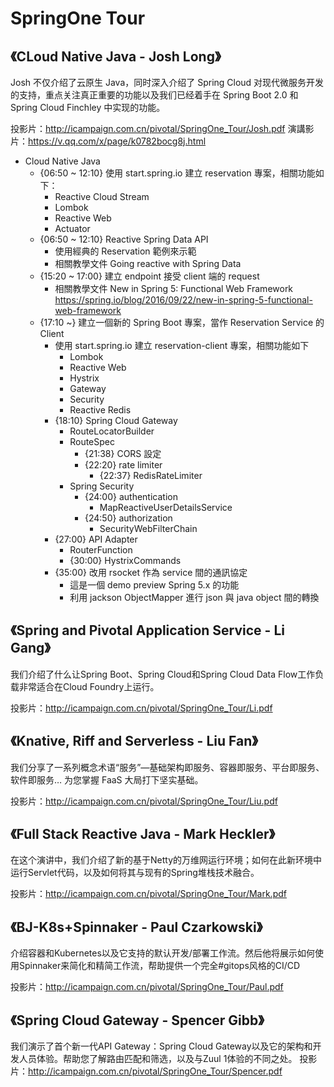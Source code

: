 # SpringOne Tour

## 《CLoud Native Java - Josh Long》

Josh 不仅介绍了云原生 Java，同时深入介绍了 Spring Cloud 对现代微服务开发的支持，重点关注真正重要的功能以及我们已经着手在 Spring Boot 2.0 和 Spring Cloud Finchley 中实现的功能。

投影片：http://icampaign.com.cn/pivotal/SpringOne_Tour/Josh.pdf
演講影片：https://v.qq.com/x/page/k0782bocg8j.html

* Cloud Native Java
  * {06:50 ~ 12:10} 使用 start.spring.io 建立 reservation 專案，相關功能如下： 
    * Reactive Cloud Stream
    * Lombok
    * Reactive Web
    * Actuator
  * {06:50 ~ 12:10} Reactive Spring Data API 
    * 使用經典的 Reservation 範例來示範
    * 相關教學文件 Going reactive with Spring Data 
  * {15:20 ~ 17:00} 建立 endpoint 接受 client 端的 request 
    * 相關教學文件 New in Spring 5: Functional Web Framework https://spring.io/blog/2016/09/22/new-in-spring-5-functional-web-framework
  * {17:10 ~} 建立一個新的 Spring Boot 專案，當作 Reservation Service 的 Client
    * 使用 start.spring.io 建立 reservation-client 專案，相關功能如下
      * Lombok
      * Reactive Web
      * Hystrix
      * Gateway
      * Security
      * Reactive Redis 
    * {18:10} Spring Cloud Gateway 
      * RouteLocatorBuilder
      * RouteSpec
        * {21:38} CORS 設定
        * {22:20} rate limiter
          * {22:37} RedisRateLimiter
      * Spring Security
        * {24:00} authentication
          * MapReactiveUserDetailsService
        * {24:50} authorization
          * SecurityWebFilterChain
    * {27:00} API Adapter
      * RouterFunction
      * {30:00} HystrixCommands
    * {35:00} 改用 rsocket 作為 service 間的通訊協定
      * 這是一個 demo preview Spring 5.x 的功能
      * 利用 jackson ObjectMapper 進行 json 與 java object 間的轉換


## 《Spring and Pivotal Application Service - Li Gang》

我们介绍了什么让Spring Boot、Spring Cloud和Spring Cloud Data Flow工作负载非常适合在Cloud Foundry上运行。

投影片：http://icampaign.com.cn/pivotal/SpringOne_Tour/Li.pdf

## 《Knative, Riff and Serverless - Liu Fan》

我们分享了一系列概念术语“服务”—基础架构即服务、容器即服务、平台即服务、软件即服务… 为您掌握 FaaS 大局打下坚实基础。

投影片：http://icampaign.com.cn/pivotal/SpringOne_Tour/Liu.pdf

## 《Full Stack Reactive Java - Mark Heckler》

在这个演讲中，我们介绍了新的基于Netty的万维网运行环境；如何在此新环境中运行Servlet代码，以及如何将其与现有的Spring堆栈技术融合。

投影片：http://icampaign.com.cn/pivotal/SpringOne_Tour/Mark.pdf

## 《BJ-K8s+Spinnaker - Paul Czarkowski》

介绍容器和Kubernetes以及它支持的默认开发/部署工作流。然后他将展示如何使用Spinnaker来简化和精简工作流，帮助提供一个完全#gitops风格的CI/CD

投影片：http://icampaign.com.cn/pivotal/SpringOne_Tour/Paul.pdf

## 《Spring Cloud Gateway - Spencer Gibb》

我们演示了首个新一代API Gateway：Spring Cloud Gateway以及它的架构和开发人员体验。帮助您了解路由匹配和筛选，以及与Zuul 1体验的不同之处。
投影片：http://icampaign.com.cn/pivotal/SpringOne_Tour/Spencer.pdf
